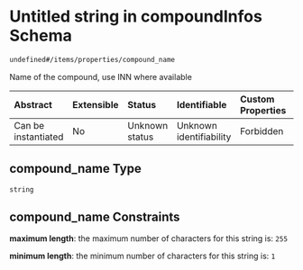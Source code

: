 # Untitled string in compoundInfos Schema

```txt
undefined#/items/properties/compound_name
```

Name of the compound, use INN where available

| Abstract            | Extensible | Status         | Identifiable            | Custom Properties | Additional Properties | Access Restrictions | Defined In                                                                              |
| :------------------ | :--------- | :------------- | :---------------------- | :---------------- | :-------------------- | :------------------ | :-------------------------------------------------------------------------------------- |
| Can be instantiated | No         | Unknown status | Unknown identifiability | Forbidden         | Allowed               | none                | [compound\_info.schema.json\*](../out/compound_info.schema.json "open original schema") |

## compound\_name Type

`string`

## compound\_name Constraints

**maximum length**: the maximum number of characters for this string is: `255`

**minimum length**: the minimum number of characters for this string is: `1`
